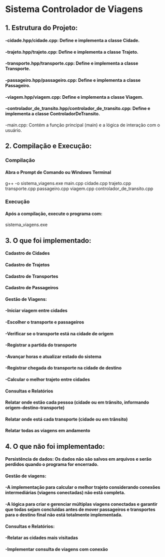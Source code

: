 # Sistema Controlador de Viagens

## 1. Estrutura do Projeto:
#### -cidade.hpp/cidade.cpp: Define e implementa a classe Cidade.
#### -trajeto.hpp/trajeto.cpp: Define e implementa a classe Trajeto.
#### -transporte.hpp/transporte.cpp: Define e implementa a classe Transporte.
#### -passageiro.hpp/passageiro.cpp: Define e implementa a classe Passageiro.
#### -viagem.hpp/viagem.cpp: Define e implementa a classe Viagem.
#### -controlador_de_transito.hpp/controlador_de_transito.cpp: Define e implementa a classe ControladorDeTransito.
-main.cpp: Contém a função principal (main) e a lógica de interação com o usuário.

## 2. Compilação e Execução:
### Compilação
#### Abra o Prompt de Comando ou Windows Terminal
g++ -o sistema_viagens.exe main.cpp cidade.cpp trajeto.cpp transporte.cpp passageiro.cpp viagem.cpp controlador_de_transito.cpp
### Execução
#### Após a compilação, execute o programa com:
sistema_viagens.exe

## 3. O que foi implementado:
#### Cadastro de Cidades
#### Cadastro de Trajetos
#### Cadastro de Transportes
#### Cadastro de Passageiros
#### Gestão de Viagens:
#### -Iniciar viagem entre cidades
#### -Escolher o transporte e passageiros
#### -Verificar se o transporte está na cidade de origem
#### -Registrar a partida do transporte
#### -Avançar horas e atualizar estado do sistema
#### -Registrar chegada do transporte na cidade de destino
#### -Calcular o melhor trajeto entre cidades
#### Consultas e Relatórios
#### Relatar onde estão cada pessoa (cidade ou em trânsito, informando origem-destino-transporte)
#### Relatar onde está cada transporte (cidade ou em trânsito)
#### Relatar todas as viagens em andamento

## 4. O que não foi implementado:
#### Persistência de dados: Os dados não são salvos em arquivos e serão perdidos quando o programa for encerrado.
#### Gestão de viagens:
#### -A implementação para calcular o melhor trajeto considerando conexões intermediárias (viagens conectadas) não está completa.
#### -A lógica para criar e gerenciar múltiplas viagens conectadas e garantir que todas sejam concluídas antes de mover passageiros e transportes para o destino final não está totalmente implementada.
#### Consultas e Relatórios:
#### -Relatar as cidades mais visitadas
#### -Implementar consulta de viagens com conexão




